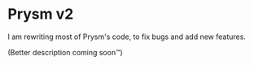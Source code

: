 # Prysm v2
I am rewriting most of Prysm's code, to fix bugs and add new features.

(Better description coming soon™️)
